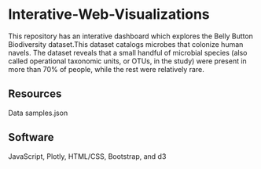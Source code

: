 # Interative-Web-Visualizations

This repository has an interative dashboard which explores the Belly Button Biodiversity dataset.This dataset catalogs microbes that colonize human navels. 
The dataset reveals that a small handful of microbial species (also called operational taxonomic units, or OTUs, in the study) were present in more than 70% of people, while the rest were relatively rare.

## Resources
Data
samples.json

## Software
JavaScript,
Plotly,
HTML/CSS,
Bootstrap, 
and d3
